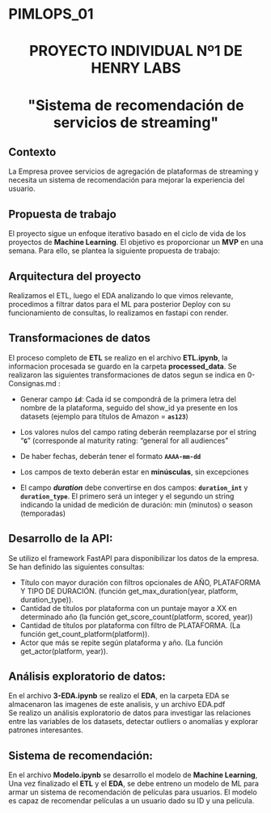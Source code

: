 # PIMLOPS_01


## <h1 align=center> **PROYECTO INDIVIDUAL Nº1 DE HENRY LABS** </h1>

# <h1 align=center>"Sistema de recomendación de servicios de streaming" </h1>

## Contexto
La Empresa provee servicios de agregación de plataformas de streaming y necesita un sistema de recomendación para mejorar la experiencia del usuario. 

## Propuesta de trabajo
El proyecto sigue un enfoque iterativo basado en el ciclo de vida de los proyectos de **Machine Learning**. El objetivo es proporcionar un **MVP** en una semana. Para ello, se plantea la siguiente propuesta de trabajo:

## Arquitectura del proyecto
Realizamos el ETL, luego el EDA analizando lo que vimos relevante, procedimos a filtrar datos para el ML para posterior Deploy con su funcionamiento de consultas, lo realizamos en fastapi con render.

## Transformaciones de datos
El proceso completo de **ETL** se realizo en el archivo **ETL.ipynb**, la informacion procesada se guardo en la carpeta **processed_data**.
Se realizaron las siguientes transformaciones de datos segun se indica en 0-Consignas.md : 

+ Generar campo **`id`**: Cada id se compondrá de la primera letra del nombre de la plataforma, seguido del show_id ya presente en los datasets (ejemplo para títulos de Amazon = **`as123`**)

+ Los valores nulos del campo rating deberán reemplazarse por el string “**`G`**” (corresponde al maturity rating: “general for all audiences”

+ De haber fechas, deberán tener el formato **`AAAA-mm-dd`**

+ Los campos de texto deberán estar en **minúsculas**, sin excepciones

+ El campo ***duration*** debe convertirse en dos campos: **`duration_int`** y **`duration_type`**. El primero será un integer y el segundo un string indicando la unidad de medición de duración: min (minutos) o season (temporadas)

## Desarrollo de la API:  
 
Se utilizo el framework FastAPI para disponibilizar los datos de la empresa. Se han definido las siguientes consultas:  

+ Título con mayor duración con filtros opcionales de AÑO, PLATAFORMA Y TIPO DE DURACIÓN. (función get_max_duration(year, platform, duration_type)).  
+ Cantidad de títulos por plataforma con un puntaje mayor a XX en determinado año (la función get_score_count(platform, scored, year))
+ Cantidad de títulos por plataforma con filtro de PLATAFORMA. (La función get_count_platform(platform)).  
+ Actor que más se repite según plataforma y año. (La función get_actor(platform, year)).  

## Análisis exploratorio de datos:   
En el archivo **3-EDA.ipynb** se realizo el **EDA**, en la carpeta EDA se almacenaron las imagenes de este analisis, y un archivo EDA.pdf  
Se realizo un análisis exploratorio de datos para investigar las relaciones entre las variables de los datasets, detectar outliers o anomalías y explorar patrones interesantes. 

## Sistema de recomendación: 
En el archivo **Modelo.ipynb** se desarrollo el modelo de **Machine Learning**, 
Una vez finalizado el **ETL** y el **EDA**, se debe entreno un modelo de ML para armar un sistema de recomendación de películas para usuarios. El modelo es capaz de recomendar películas a un usuario dado su ID y una película. 


